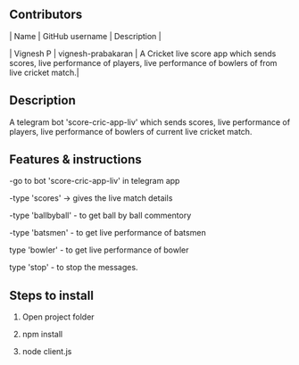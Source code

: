 ## Contributors
| Name | GitHub username | Description |

| Vignesh P  | vignesh-prabakaran | A Cricket live score app which sends scores, live performance of players, live performance of bowlers of from live cricket match.|

## Description

A telegram bot 'score-cric-app-liv' which sends scores, live performance of players, live performance of bowlers of current live cricket match.

## Features & instructions

-go to bot 'score-cric-app-liv' in telegram app

-type 'scores'  -> gives the live match details

-type 'ballbyball' - to get ball by ball commentory

-type 'batsmen' - to get live performance of batsmen

type 'bowler' - to get live performance of bowler

type 'stop' - to stop the messages.



## Steps to install

1. Open project folder

2. npm install

3. node client.js


